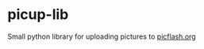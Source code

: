picup-lib
=========

Small python library for uploading pictures to [picflash.org](https://picflash.org)
